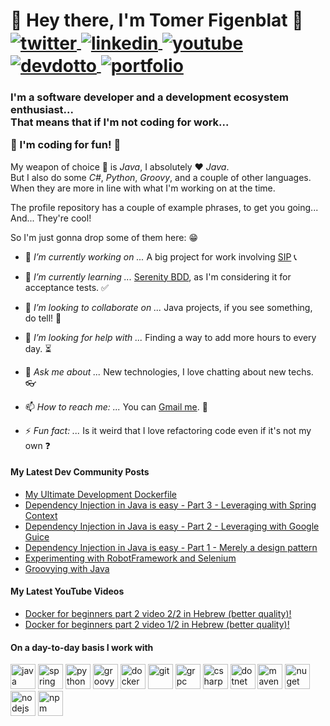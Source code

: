 <!-- markdownlint-disable MD033 MD041 -->
<p align="left">
  <h1 align="left">👋 Hey there, I'm Tomer Figenblat 👋</br>
    <a href="https://twitter.com/intent/follow?screen_name=realTomFi" target="blank">
      <img align="center" src="https://img.shields.io/badge/-@realTomFi-1DA1F2?style=flat-square&logo=twitter&labelColor=white" alt="twitter"/>
    </a>
    <a href="https://www.linkedin.com/in/tomerfi" target="blank">
      <img align="center" src="https://img.shields.io/badge/-tomerfi-0e76a8?style=flat-square&logo=linkedin" alt="linkedin"/>
    </a>
    <a href="https://www.youtube.com/channel/UCH9z4dabjTo-pRqM3_i5RTg" target="blank">
      <img align="center" src="https://img.shields.io/badge/-TomFi-c4302b?style=flat-square&logo=youtube" alt="youtube"/>
    </a>
    <a href="https://dev.to/tomerfi" target="blank">
      <img align="center" src="https://img.shields.io/badge/-@tomerfi-0A0A0A?style=flat-square&logo=dev.to" alt="devdotto" />
    </a>
    <a href="https://portfolio.tomfi.info" target="blank">
      <img align="center" src="https://img.shields.io/badge/-portfolio-E34F26?style=flat-square&logo=html5&labelColor=white" alt="portfolio" />
    </a>
  </h1>
</p>

  <h3 align="left">
  I'm a software developer and a development ecosystem enthusiast...</br>
  That means that if I'm not coding for work...

  **:metal: I'm coding for fun! :metal:**
  </h3>

<p align="left">

  My weapon of choice :gun: is *Java*, I absolutely :heart: *Java*.</br>
  But I also do some *C#*, *Python*, *Groovy*, and a couple of other languages.</br>
  When they are more in line with what I'm working on at the time.
</p>

The profile repository has a couple of example phrases, to get you going...</br>
And... They're cool!

So I'm just gonna drop some of them here: :grin:</br>

- 🔭 *I’m currently working on ...* A big project for work involving
  [SIP](https://en.wikipedia.org/wiki/Session_Initiation_Protocol) :telephone_receiver:

- 🌱 *I’m currently learning ...* [Serenity BDD](https://serenity-bdd.github.io/theserenitybook/latest/index.html),
  as I'm considering it for acceptance tests. :white_check_mark:

- 👯 *I’m looking to collaborate on ...* Java projects, if you see something, do tell! :handshake:

- 🤔 *I’m looking for help with ...* Finding a way to add more hours to every day. :hourglass_flowing_sand:

- 💬 *Ask me about ...* New technologies, I love chatting about new techs. :eyeglasses:

- 📫 *How to reach me: ...* You can [Gmail me](mailto:tomer.figenblat@gmail.com). :speech_balloon:

- ⚡ *Fun fact: ...* Is it weird that I love refactoring code even if it's not my own :question:

#### My Latest Dev Community Posts

<!-- DEVDOTTO:START -->
- [My Ultimate Development Dockerfile](https://dev.to/tomerfi/my-ultimate-development-dockerfile-4hg1)
- [Dependency Injection in Java is easy - Part 3 - Leveraging with Spring Context](https://dev.to/tomerfi/dependency-injection-in-java-is-easy-part-3-leveraging-with-spring-context-gcc)
- [Dependency Injection in Java is easy - Part 2 - Leveraging with Google Guice](https://dev.to/tomerfi/dependency-injection-in-java-is-easy-part-2-leveraging-with-google-guice-6i4)
- [Dependency Injection in Java is easy - Part 1 - Merely a design pattern](https://dev.to/tomerfi/dependency-injection-in-java-is-easy-part-1-a-mear-design-pattern-2l8)
- [Experimenting with RobotFramework and Selenium](https://dev.to/tomerfi/experimenting-with-robotframework-and-selenium-4jgc)
- [Groovying with Java](https://dev.to/tomerfi/groovying-with-java-59hp)
<!-- DEVDOTTO:END -->

#### My Latest YouTube Videos

<!-- YOUTUBEVIDS:START -->
- [Docker for beginners part 2 video 2/2 in Hebrew (better quality)!](https://www.youtube.com/watch?v=GXq2ed64_Cs)
- [Docker for beginners part 2 video 1/2 in Hebrew (better quality)!](https://www.youtube.com/watch?v=gv71FJzHtKU)
<!-- YOUTUBEVIDS:END -->

#### On a day-to-day basis I work with

<p align="left">
  <img src="https://devicons.github.io/devicon/devicon.git/icons/java/java-original-wordmark.svg" alt="java" width="40" height="40"/>
  <img src="https://www.vectorlogo.zone/logos/springio/springio-icon.svg" alt="spring" width="40" height="40"/>
  <img src="https://devicons.github.io/devicon/devicon.git/icons/python/python-original.svg" alt="python" width="40" height="40"/>
  <img src="https://devicons.github.io/devicon/devicon.git/icons/groovy/groovy-original.svg" alt="groovy" width="40" height="40"/>
  <img src="https://devicons.github.io/devicon/devicon.git/icons/docker/docker-original-wordmark.svg" alt="docker" width="40" height="40"/>
  <img src="https://devicons.github.io/devicon/devicon.git/icons/git/git-original.svg" alt="git" width="40" height="40"/>
  <img src="https://www.vectorlogo.zone/logos/grpcio/grpcio-ar21.svg" alt="grpc" width="40" height="40"/>
  <img src="https://devicons.github.io/devicon/devicon.git/icons/csharp/csharp-original.svg" alt="csharp" width="40" height="40"/>
  <img src="https://devicons.github.io/devicon/devicon.git/icons/dot-net/dot-net-original-wordmark.svg" alt="dotnet" width="40" height="40"/>
  <img src="https://devicons.github.io/devicon/devicon.git/icons/apache/apache-original-wordmark.svg" alt="maven" width="40" height="40"/>
  <img src="https://www.vectorlogo.zone/logos/nuget/nuget-icon.svg" alt="nuget" width="40" height="40"/>
  <img src="https://devicons.github.io/devicon/devicon.git/icons/nodejs/nodejs-original-wordmark.svg" alt="nodejs" width="40" height="40"/>
  <img src="https://www.vectorlogo.zone/logos/npmjs/npmjs-icon.svg" alt="npm" width="40" height="40"/>
</p>
